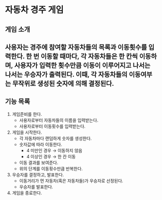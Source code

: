 # 자동차 경주 게임
## 게임 소개
사용자는 경주에 참여할 자동차들의 목록과 이동횟수를 입력한다. 한 번 이동할 때마다,
각 자동차들은 한 칸씩 이동하며, 사용자가 입력한 횟수만큼 이동이 이루어지고 나서는
나서는 우승자가 출력된다. 이때, 각 자동차들의 이동여부는 무작위로 생성된 숫자에 의해 결정된다.
---
## 기능 목록
1. 게임준비를 한다. 
   * 사용자로부터 자동차들의 이름을 입력받는다.
   * 사용자로부터 이동횟수를 입력받는다.
2. 게임을 시작한다.
   * 각 자동차마다 랜덤하게 숫자를 생성한다. 
   * 숫자값에 따라 이동한다. 
      * 4 미만인 경우 → 이동하지 않음
      * 4 이상인 경우 → 한 칸 이동
   * 이동 결과를 보여준다.    
   * 위의 단계를 이동횟수만큼 반복한다.
3. 우승자를 결정하고, 발표한다. 
   * 이동거리가 먼 자동차(혹은 자동차들)가 우승자로 선정된다.
   * 우승자를 발표한다. 
4. 게임을 종료한다. 